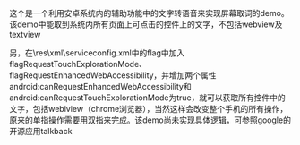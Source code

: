 这个是一个利用安卓系统内的辅助功能中的文字转语音来实现屏幕取词的demo。
该demo中能取到系统内所有页面上可点击的控件上的文字，不包括webview及textview

另，在\res\xml\serviceconfig.xml中的flag中加入flagRequestTouchExplorationMode、flagRequestEnhancedWebAccessibility，并增加两个属性android:canRequestEnhancedWebAccessibility和android:canRequestTouchExplorationMode为true，就可以获取所有控件中的文字，包括webiview（chrome浏览器），当然这样会改变整个手机的所有操作，原来的单指操作需要用双指来完成。该demo尚未实现具体逻辑，可参照google的开源应用talkback